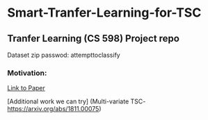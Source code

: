 # Smart-Tranfer-Learning-for-TSC
## Tranfer Learning (CS 598) Project repo 

Dataset zip passwod: attempttoclassify

### Motivation: 
[Link to Paper](https://arxiv.org/pdf/1811.01533.pdf)

[Additional work we can try] (Multi-variate TSC- https://arxiv.org/abs/1811.00075)

